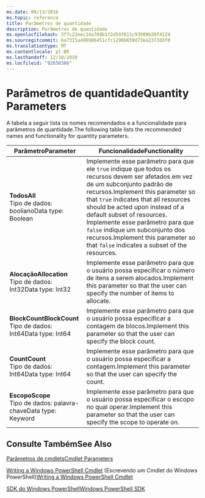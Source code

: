 ```yaml
---
ms.date: 09/13/2016
ms.topic: reference
title: Parâmetros de quantidade
description: Parâmetros de quantidade
ms.openlocfilehash: 3f7c23eec34a709b1f2d59f611c93909b20f4124
ms.sourcegitcommit: ba7315a496986451cfc1296b659d73ea2373d3f0
ms.translationtype: MT
ms.contentlocale: pt-BR
ms.lasthandoff: 12/10/2020
ms.locfileid: "92650306"
---
```

# <a name="quantity-parameters"></a><span data-ttu-id="882bf-103">Parâmetros de quantidade</span><span class="sxs-lookup"><span data-stu-id="882bf-103">Quantity Parameters</span></span>

<span data-ttu-id="882bf-104">A tabela a seguir lista os nomes recomendados e a funcionalidade para parâmetros de quantidade.</span><span class="sxs-lookup"><span data-stu-id="882bf-104">The following table lists the recommended names and functionality for quantity parameters.</span></span>

|<span data-ttu-id="882bf-105">Parâmetro</span><span class="sxs-lookup"><span data-stu-id="882bf-105">Parameter</span></span>|<span data-ttu-id="882bf-106">Funcionalidade</span><span class="sxs-lookup"><span data-stu-id="882bf-106">Functionality</span></span>|
|---|---|
|<span data-ttu-id="882bf-107">**Todos**</span><span class="sxs-lookup"><span data-stu-id="882bf-107">**All**</span></span><br><span data-ttu-id="882bf-108">Tipo de dados: booliano</span><span class="sxs-lookup"><span data-stu-id="882bf-108">Data type: Boolean</span></span>|<span data-ttu-id="882bf-109">Implemente esse parâmetro para que ele `true` indique que todos os recursos devem ser afetados em vez de um subconjunto padrão de recursos.</span><span class="sxs-lookup"><span data-stu-id="882bf-109">Implement this parameter so that `true` indicates that all resources should be acted upon instead of a default subset of resources.</span></span> <span data-ttu-id="882bf-110">Implemente esse parâmetro para que `false` indique um subconjunto dos recursos.</span><span class="sxs-lookup"><span data-stu-id="882bf-110">Implement this parameter so that `false` indicates a subset of the resources.</span></span>|
|<span data-ttu-id="882bf-111">**Alocação**</span><span class="sxs-lookup"><span data-stu-id="882bf-111">**Allocation**</span></span><br><span data-ttu-id="882bf-112">Tipo de dados: Int32</span><span class="sxs-lookup"><span data-stu-id="882bf-112">Data type: Int32</span></span>|<span data-ttu-id="882bf-113">Implemente esse parâmetro para que o usuário possa especificar o número de itens a serem alocados.</span><span class="sxs-lookup"><span data-stu-id="882bf-113">Implement this parameter so that the user can specify the number of items to allocate.</span></span>|
|<span data-ttu-id="882bf-114">**BlockCount**</span><span class="sxs-lookup"><span data-stu-id="882bf-114">**BlockCount**</span></span><br><span data-ttu-id="882bf-115">Tipo de dados: Int64</span><span class="sxs-lookup"><span data-stu-id="882bf-115">Data type: Int64</span></span>|<span data-ttu-id="882bf-116">Implemente esse parâmetro para que o usuário possa especificar a contagem de blocos.</span><span class="sxs-lookup"><span data-stu-id="882bf-116">Implement this parameter so that the user can specify the block count.</span></span>|
|<span data-ttu-id="882bf-117">**Count**</span><span class="sxs-lookup"><span data-stu-id="882bf-117">**Count**</span></span><br><span data-ttu-id="882bf-118">Tipo de dados: Int64</span><span class="sxs-lookup"><span data-stu-id="882bf-118">Data type: Int64</span></span>|<span data-ttu-id="882bf-119">Implemente esse parâmetro para que o usuário possa especificar a contagem.</span><span class="sxs-lookup"><span data-stu-id="882bf-119">Implement this parameter so that the user can specify the count.</span></span>|
|<span data-ttu-id="882bf-120">**Escopo**</span><span class="sxs-lookup"><span data-stu-id="882bf-120">**Scope**</span></span><br><span data-ttu-id="882bf-121">Tipo de dados: palavra-chave</span><span class="sxs-lookup"><span data-stu-id="882bf-121">Data type: Keyword</span></span>|<span data-ttu-id="882bf-122">Implemente esse parâmetro para que o usuário possa especificar o escopo no qual operar.</span><span class="sxs-lookup"><span data-stu-id="882bf-122">Implement this parameter so that the user can specify the scope to operate on.</span></span>|

## <a name="see-also"></a><span data-ttu-id="882bf-123">Consulte Também</span><span class="sxs-lookup"><span data-stu-id="882bf-123">See Also</span></span>

[<span data-ttu-id="882bf-124">Parâmetros de cmdlets</span><span class="sxs-lookup"><span data-stu-id="882bf-124">Cmdlet Parameters</span></span>](./cmdlet-parameters.md)

<span data-ttu-id="882bf-125">[Writing a Windows PowerShell Cmdlet](./writing-a-windows-powershell-cmdlet.md) (Escrevendo um Cmdlet do Windows PowerShell)</span><span class="sxs-lookup"><span data-stu-id="882bf-125">[Writing a Windows PowerShell Cmdlet](./writing-a-windows-powershell-cmdlet.md)</span></span>

[<span data-ttu-id="882bf-126">SDK do Windows PowerShell</span><span class="sxs-lookup"><span data-stu-id="882bf-126">Windows PowerShell SDK</span></span>](../windows-powershell-reference.md)
